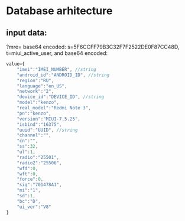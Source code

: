 # Database arhitecture
## input data:
?mre= base64 encoded: s=5F6CCFF79B3C32F7F2522DE0F87CC48D, t=miui_active_user, and base64 encoded:
```javascript
value={
    "imei":"IMEI_NUMBER", //string
    "android_id":"ANDROID_ID", //string
    "region":"RU",
    "language":"en_US",
    "network":"2",
    "device_id":"DEVICE_ID", //string
    "model":"kenzo",
    "real_model":"Redmi Note 3",
    "pn":"kenzo",
    "version":"MIUI-7.5.25",
    "isbind":"16375",
    "uuid":"UUID", //string
    "channel":"",
    "cn":"",
    "ss":32,
    "ul":1,
    "radio":"25501",
    "radio2":"25506",
    "wfd":0,
    "wft":0,
    "force":0,
    "sig":"701478A1",
    "mi":"1",
    "sd":1,
    "bc":"D",
    "ui_ver":"V8"
}
```

